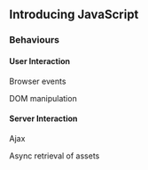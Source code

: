 ## Introducing JavaScript

### Behaviours

#### User Interaction <!-- .element: class="fragment" -->

Browser events <!-- .element: class="fragment" -->

DOM manipulation <!-- .element: class="fragment" -->

#### Server Interaction <!-- .element: class="fragment" -->

Ajax <!-- .element: class="fragment" -->

Async retrieval of assets <!-- .element: class="fragment" -->

